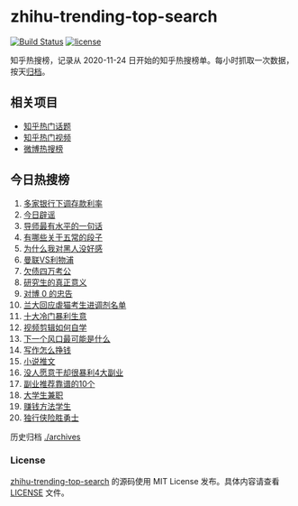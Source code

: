 # zhihu-trending-top-search

[![Build Status](https://github.com/justjavac/zhihu-trending-top-search/workflows/ci/badge.svg?branch=main)](https://github.com/justjavac/zhihu-trending-top-search/actions)
[![license](https://img.shields.io/github/license/justjavac/zhihu-trending-top-search)](https://github.com/justjavac/zhihu-trending-top-search/blob/main/LICENSE)

知乎热搜榜，记录从 2020-11-24 日开始的知乎热搜榜单。每小时抓取一次数据，按天[归档](./archives)。

## 相关项目

- [知乎热门话题](https://github.com/justjavac/zhihu-trending-hot-questions)
- [知乎热门视频](https://github.com/justjavac/zhihu-trending-hot-video)
- [微博热搜榜](https://github.com/justjavac/weibo-trending-hot-search)

## 今日热搜榜

<!-- BEGIN -->
<!-- 最后更新时间 Mon Apr 08 2024 22:09:48 GMT+0800 (China Standard Time) -->

1. [多家银行下调存款利率](https://www.zhihu.com/search?q=%E5%A4%9A%E5%AE%B6%E9%93%B6%E8%A1%8C%E4%B8%8B%E8%B0%83%E5%AD%98%E6%AC%BE%E5%88%A9%E7%8E%87)
1. [今日辟谣](https://www.zhihu.com/search?q=%E4%BB%8A%E6%97%A5%E8%BE%9F%E8%B0%A3)
1. [导师最有水平的一句话](https://www.zhihu.com/search?q=%E5%AF%BC%E5%B8%88%E6%9C%80%E6%9C%89%E6%B0%B4%E5%B9%B3%E7%9A%84%E4%B8%80%E5%8F%A5%E8%AF%9D)
1. [有哪些关于五常的段子](https://www.zhihu.com/search?q=%E6%9C%89%E5%93%AA%E4%BA%9B%E5%85%B3%E4%BA%8E%E4%BA%94%E5%B8%B8%E7%9A%84%E6%AE%B5%E5%AD%90)
1. [为什么我对黑人没好感](https://www.zhihu.com/search?q=%E4%B8%BA%E4%BB%80%E4%B9%88%E6%88%91%E5%AF%B9%E9%BB%91%E4%BA%BA%E6%B2%A1%E5%A5%BD%E6%84%9F)
1. [曼联VS利物浦](https://www.zhihu.com/search?q=%E6%9B%BC%E8%81%94VS%E5%88%A9%E7%89%A9%E6%B5%A6)
1. [欠债四万考公](https://www.zhihu.com/search?q=%E6%AC%A0%E5%80%BA%E5%9B%9B%E4%B8%87%E8%80%83%E5%85%AC)
1. [研究生的真正意义](https://www.zhihu.com/search?q=%E7%A0%94%E7%A9%B6%E7%94%9F%E7%9A%84%E7%9C%9F%E6%AD%A3%E6%84%8F%E4%B9%89)
1. [对博 0 的忠告](https://www.zhihu.com/search?q=%E5%AF%B9%E5%8D%9A%200%20%E7%9A%84%E5%BF%A0%E5%91%8A)
1. [兰大回应虐猫考生进调剂名单](https://www.zhihu.com/search?q=%E5%85%B0%E5%A4%A7%E5%9B%9E%E5%BA%94%E8%99%90%E7%8C%AB%E8%80%83%E7%94%9F%E8%BF%9B%E8%B0%83%E5%89%82%E5%90%8D%E5%8D%95)
1. [十大冷门暴利生意](https://www.zhihu.com/search?q=%E5%8D%81%E5%A4%A7%E5%86%B7%E9%97%A8%E6%9A%B4%E5%88%A9%E7%94%9F%E6%84%8F)
1. [视频剪辑如何自学](https://www.zhihu.com/search?q=%E8%A7%86%E9%A2%91%E5%89%AA%E8%BE%91%E5%A6%82%E4%BD%95%E8%87%AA%E5%AD%A6)
1. [下一个风口最可能是什么](https://www.zhihu.com/search?q=%E4%B8%8B%E4%B8%80%E4%B8%AA%E9%A3%8E%E5%8F%A3%E6%9C%80%E5%8F%AF%E8%83%BD%E6%98%AF%E4%BB%80%E4%B9%88)
1. [写作怎么挣钱](https://www.zhihu.com/search?q=%E5%86%99%E4%BD%9C%E6%80%8E%E4%B9%88%E6%8C%A3%E9%92%B1)
1. [小说推文](https://www.zhihu.com/search?q=%E5%B0%8F%E8%AF%B4%E6%8E%A8%E6%96%87)
1. [没人愿意干却很暴利4大副业](https://www.zhihu.com/search?q=%E6%B2%A1%E4%BA%BA%E6%84%BF%E6%84%8F%E5%B9%B2%E5%8D%B4%E5%BE%88%E6%9A%B4%E5%88%A94%E5%A4%A7%E5%89%AF%E4%B8%9A)
1. [副业推荐靠谱的10个](https://www.zhihu.com/search?q=%E5%89%AF%E4%B8%9A%E6%8E%A8%E8%8D%90%E9%9D%A0%E8%B0%B1%E7%9A%8410%E4%B8%AA)
1. [大学生兼职](https://www.zhihu.com/search?q=%E5%A4%A7%E5%AD%A6%E7%94%9F%E5%85%BC%E8%81%8C)
1. [赚钱方法学生](https://www.zhihu.com/search?q=%E8%B5%9A%E9%92%B1%E6%96%B9%E6%B3%95%E5%AD%A6%E7%94%9F)
1. [独行侠险胜勇士](https://www.zhihu.com/search?q=%E7%8B%AC%E8%A1%8C%E4%BE%A0%E9%99%A9%E8%83%9C%E5%8B%87%E5%A3%AB)

<!-- END -->

历史归档 [./archives](./archives)

### License

[zhihu-trending-top-search](https://github.com/justjavac/zhihu-trending-top-search) 的源码使用 MIT License
发布。具体内容请查看 [LICENSE](./LICENSE) 文件。
